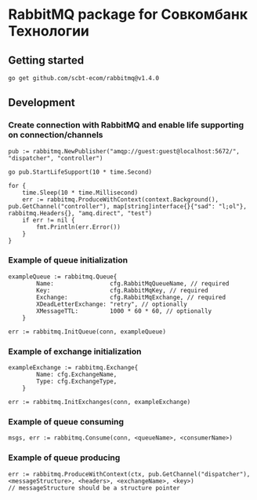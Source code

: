 # RabbitMQ package for Совкомбанк Технологии

## Getting started
```bash
go get github.com/scbt-ecom/rabbitmq@v1.4.0
```

## Development

### Create connection with RabbitMQ and enable life supporting on connection/channels
```
pub := rabbitmq.NewPublisher("amqp://guest:guest@localhost:5672/", "dispatcher", "controller")

go pub.StartLifeSupport(10 * time.Second)

for {
	time.Sleep(10 * time.Millisecond)
	err := rabbitmq.ProduceWithContext(context.Background(), pub.GetChannel("controller"), map[string]interface{}{"sad": "l;ol"}, rabbitmq.Headers{}, "amq.direct", "test")
	if err != nil {
		fmt.Println(err.Error())
	}
}
```
### Example of queue initialization

````
exampleQueue := rabbitmq.Queue{
		Name:                cfg.RabbitMqQueueName, // required
		Key:                 cfg.RabbitMqKey, // required
		Exchange:            cfg.RabbitMqExchange, // required
		XDeadLetterExchange: "retry", // optionally
		XMessageTTL:         1000 * 60 * 60, // optionally
	}

err := rabbitmq.InitQueue(conn, exampleQueue)
````

### Example of exchange initialization
````
exampleExchange := rabbitmq.Exchange{
        Name: cfg.ExchangeName,
        Type: cfg.ExchangeType,
    }
    
err := rabbitmq.InitExchanges(conn, exampleExchange)
````

### Example of queue consuming
````
msgs, err := rabbitmq.Consume(conn, <queueName>, <consumerName>)
````

### Example of queue producing
````
err := rabbitmq.ProduceWithContext(ctx, pub.GetChannel("dispatcher"), <messageStructure>, <headers>, <exchangeName>, <key>)
// messageStructure should be a structure pointer
````
